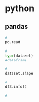 # python

## pandas

```python
#
pd.read

#
type(dataset)
#dataframe

# 
dataset.shape

# 
df3.info()

#


```

